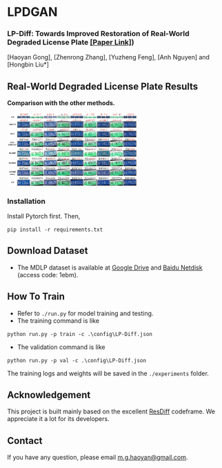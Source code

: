 # LPDGAN


### LP-Diff: Towards Improved Restoration of Real-World Degraded License Plate [[Paper Link]](https://openaccess.thecvf.com/content/CVPR2025/html/Gong_LP-Diff_Towards_Improved_Restoration_of_Real-World_Degraded_License_Plate_CVPR_2025_paper.html))
[Haoyan Gong], [Zhenrong Zhang], [Yuzheng Feng], [Anh Nguyen] and [Hongbin Liu*]


## Real-World Degraded License Plate Results

**Comparison with the other methods.**

<img src="https://raw.githubusercontent.com/haoyGONG/LP-Diff/main/figs/results_with_word.jpg" width="300"/>



### Installation
Install Pytorch first.
Then,
```
pip install -r requirements.txt
```

## Download Dataset
- The MDLP dataset is available at [Google Drive](https://drive.google.com/file/d/1UpECGcWcF92z-P6pJ9couzGTXb1TMHqk/view?usp=sharing) and [Baidu Netdisk](https://pan.baidu.com/s/1Aphb_jIx_0tRR71BBbwVwA?pwd=1ebm) (access code: 1ebm).  


## How To Train
- Refer to `./run.py` for model training and testing.
- The training command is like
```
python run.py -p train -c .\config\LP-Diff.json
```
- The validation command is like
```
python run.py -p val -c .\config\LP-Diff.json
```

The training logs and weights will be saved in the `./experiments` folder.

## Acknowledgement
This project is built mainly based on the excellent [ResDiff](https://github.com/LYL1015/ResDiff/tree/master) codeframe. We appreciate it a lot for its developers.

## Contact
If you have any question, please email m.g.haoyan@gmail.com.
